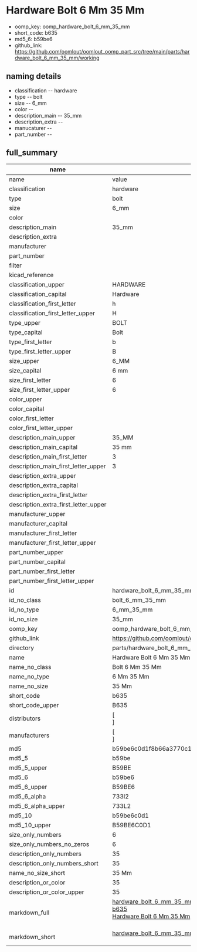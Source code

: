 # Hardware Bolt 6 Mm 35 Mm

  
* oomp_key: oomp_hardware_bolt_6_mm_35_mm 
* short_code: b635
* md5_6: b59be6  
* github_link: https://github.com/oomlout/oomlout_oomp_part_src/tree/main/parts/hardware_bolt_6_mm_35_mm/working  
## naming details
* classification -- hardware
* type -- bolt
* size -- 6_mm
* color -- 
* description_main -- 35_mm
* description_extra -- 
* manucaturer -- 
* part_number -- 





## full_summary
| name | value | 
| --- | --- | 
| name | value | 
| classification | hardware | 
| type | bolt | 
| size | 6_mm | 
| color |  | 
| description_main | 35_mm | 
| description_extra |  | 
| manufacturer |  | 
| part_number |  | 
| filter |  | 
| kicad_reference |  | 
| classification_upper | HARDWARE | 
| classification_capital | Hardware | 
| classification_first_letter | h | 
| classification_first_letter_upper | H | 
| type_upper | BOLT | 
| type_capital | Bolt | 
| type_first_letter | b | 
| type_first_letter_upper | B | 
| size_upper | 6_MM | 
| size_capital | 6 mm | 
| size_first_letter | 6 | 
| size_first_letter_upper | 6 | 
| color_upper |  | 
| color_capital |  | 
| color_first_letter |  | 
| color_first_letter_upper |  | 
| description_main_upper | 35_MM | 
| description_main_capital | 35 mm | 
| description_main_first_letter | 3 | 
| description_main_first_letter_upper | 3 | 
| description_extra_upper |  | 
| description_extra_capital |  | 
| description_extra_first_letter |  | 
| description_extra_first_letter_upper |  | 
| manufacturer_upper |  | 
| manufacturer_capital |  | 
| manufacturer_first_letter |  | 
| manufacturer_first_letter_upper |  | 
| part_number_upper |  | 
| part_number_capital |  | 
| part_number_first_letter |  | 
| part_number_first_letter_upper |  | 
| id | hardware_bolt_6_mm_35_mm | 
| id_no_class | bolt_6_mm_35_mm | 
| id_no_type | 6_mm_35_mm | 
| id_no_size | 35_mm | 
| oomp_key | oomp_hardware_bolt_6_mm_35_mm | 
| github_link | https://github.com/oomlout/oomlout_oomp_part_src/tree/main/parts/hardware_bolt_6_mm_35_mm/working | 
| directory | parts/hardware_bolt_6_mm_35_mm | 
| name | Hardware Bolt 6 Mm 35 Mm | 
| name_no_class | Bolt 6 Mm 35 Mm | 
| name_no_type | 6 Mm 35 Mm | 
| name_no_size | 35 Mm | 
| short_code | b635 | 
| short_code_upper | B635 | 
| distributors | [<br>] | 
| manufacturers | [<br>] | 
| md5 | b59be6c0d1f8b66a3770c16a63dbec82 | 
| md5_5 | b59be | 
| md5_5_upper | B59BE | 
| md5_6 | b59be6 | 
| md5_6_upper | B59BE6 | 
| md5_6_alpha | 733l2 | 
| md5_6_alpha_upper | 733L2 | 
| md5_10 | b59be6c0d1 | 
| md5_10_upper | B59BE6C0D1 | 
| size_only_numbers | 6 | 
| size_only_numbers_no_zeros | 6 | 
| description_only_numbers | 35 | 
| description_only_numbers_short | 35 | 
| name_no_size_short | 35 Mm | 
| description_or_color | 35 | 
| description_or_color_upper | 35 | 
| markdown_full | [hardware_bolt_6_mm_35_mm](https://github.com/oomlout/oomlout_oomp_part_src/tree/main/parts/hardware_bolt_6_mm_35_mm/working)<br>[b635](https://github.com/oomlout/oomlout_oomp_part_src/tree/main/parts/hardware_bolt_6_mm_35_mm/working)<br>[Hardware Bolt 6 Mm 35 Mm](https://github.com/oomlout/oomlout_oomp_part_src/tree/main/parts/hardware_bolt_6_mm_35_mm/working)<br><br> | 
| markdown_short | [hardware_bolt_6_mm_35_mm](https://github.com/oomlout/oomlout_oomp_part_src/tree/main/parts/hardware_bolt_6_mm_35_mm/working)<br><br> | 
